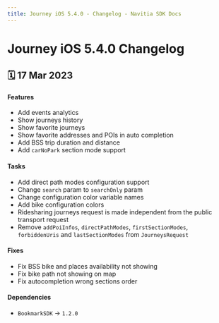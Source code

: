 ```yaml
---
title: Journey iOS 5.4.0 - Changelog - Navitia SDK Docs
---
```


# Journey iOS 5.4.0 Changelog

<h2>🗓 17 Mar 2023</h2>

#### Features
- Add events analytics
- Show journeys history
- Show favorite journeys
- Show favorite addresses and POIs in auto completion
- Add BSS trip duration and distance
- Add `carNoPark` section mode support

#### Tasks
- Add direct path modes configuration support
- Change `search` param to `searchOnly` param
- Change configuration color variable names
- Add bike configuration colors
- Ridesharing journeys request is made independent from the public transport request
- Remove `addPoiInfos`, `directPathModes`, `firstSectionModes`, `forbiddenUris` and `lastSectionModes` from `JourneysRequest`

#### Fixes
- Fix BSS bike and places availability not showing
- Fix bike path not showing on map
- Fix autocompletion wrong sections order

#### Dependencies
- `BookmarkSDK` -> `1.2.0`
